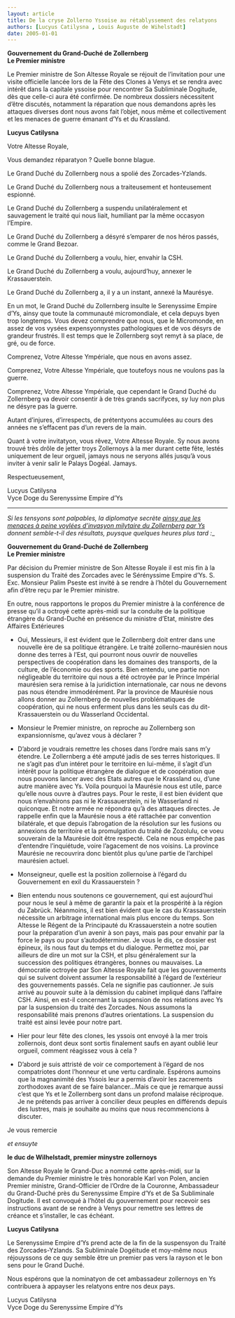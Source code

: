 ```yaml
---
layout: article
title: De la cryse Zollerno Yssoise au rétablyssement des relatyons
authors: [Lucyus Catilysna , Louis Auguste de Wihelstadt]
date: 2005-01-01
---
```


**Gouvernement du Grand-Duché de Zollernberg**  
**Le Premier ministre**

Le Premier ministre de Son Altesse Royale se réjouit de l’invitation pour une visite officielle lancée lors de la Fête des Clones à Venys et se rendra avec intérêt dans la capitale yssoise pour rencontrer Sa Subliminale Dogitude, dès que celle-ci aura été confirmée. De nombreux dossiers nécessitent d’être discutés, notamment la réparation que nous demandons après les attaques diverses dont nous avons fait l’objet, nous même et collectivement et les menaces de guerre émanant d’Ys et du Krassland.

**Lucyus Catilysna**

Votre Altesse Royale,

Vous demandez réparatyon ? Quelle bonne blague.

Le Grand Duché du Zollernberg nous a spolié des Zorcades-Yzlands.

Le Grand Duché du Zollernberg nous a traiteusement et honteusement espionné.

Le Grand Duché du Zollernberg a suspendu unilatéralement et sauvagement le traité qui nous liait, humiliant par la même occasyon l’Empire.

Le Grand Duché du Zollernberg a désyré s’emparer de nos héros passés, comme le Grand Bezoar.

Le Grand Duché du Zollernberg a voulu, hier, envahir la CSH.

Le Grand Duché du Zollernberg a voulu, aujourd’huy, annexer le Krassauerstein.

Le Grand Duché du Zollernberg a, il y a un instant, annexé la Maurésye.

En un mot, le Grand Duché du Zollernberg insulte le Serenyssime Empire d’Ys, ainsy que toute la communauté micromondiale, et cela depuys byen trop longtemps. Vous devez comprendre que nous, que le Micromonde, en assez de vos vysées expensyonnystes pathologiques et de vos désyrs de grandeur frustrés. Il est temps que le Zollernberg soyt remyt à sa place, de gré, ou de force.

Comprenez, Votre Altesse Ympériale, que nous en avons assez.

Comprenez, Votre Altesse Ympériale, que toutefoys nous ne voulons pas la guerre.

Comprenez, Votre Altesse Ympériale, que cependant le Grand Duché du Zollernberg va devoir consentir à de très grands sacrifyces, sy luy non plus ne désyre pas la guerre.

Autant d’injures, d’irrespects, de prétentyons accumulées au cours des années ne s’effacent pas d’un revers de la main.

Quant à votre invitatyon, vous rêvez, Votre Altesse Royale. Sy nous avons trouvé très drôle de jetter troys Zollernoys à la mer durant cette fête, lestés uniquement de leur orgueil, jamays nous ne seryons allés jusqu’à vous inviter à venir salir le Palays Dogéal. Jamays.

Respectueusement,

Lucyus Catilysna  
Vyce Doge du Serenyssime Empire d’Ys

---

_Si les tensyons sont palpables, la diplomatye secrète [ainsy que les menaces à peine voylées d’invasyon milytaire du Zollernberg par Ys](articles/937) donnent semble-t-il des résultats, puysque quelques heures plus tard :__


**Gouvernement du Grand-Duché de Zollernberg**  
**Le Premier ministre**

Par décision du Premier ministre de Son Altesse Royale il est mis fin à la suspension du Traité des Zorcades avec le Sérényssime Empire d’Ys. S. Exc. Monsieur Palim Pseste est invité à se rendre à l’hôtel du Gouvernement afin d’être reçu par le Premier ministre.

En outre, nous rapportons le propos du Premier ministre à la conférence de presse qu’il a octroyé cette après-midi sur la conduite de la politique étrangère du Grand-Duché en présence du ministre d’Etat, ministre des Affaires Extérieures

-  Oui, Messieurs, il est évident que le Zollernberg doit entrer dans une nouvelle ère de sa politique étrangère. Le traité zollerno-maurésien nous donne des terres à l’Est, qui pourront nous ouvrir de nouvelles perspectives de coopération dans les domaines des transports, de la culture, de l’économie ou des sports. Bien entendu, une partie non négligeable du territoire qui nous a été octroyée par le Prince Impérial maurésien sera remise à la juridiction internationale, car nous ne devons pas nous étendre immodérément. Par la province de Maurésie nous allons donner au Zollernberg de nouvelles problématiques de coopération, qui ne nous enferment plus dans les seuls cas du dit-Krassauerstein ou du Wasserland Occidental.

-  Monsieur le Premier ministre, on reproche au Zollernberg son expansionnisme, qu’avez vous à déclarer ?

-  D’abord je voudrais remettre les choses dans l’ordre mais sans m’y étendre. Le Zollernberg a été amputé jadis de ses terres historiques. Il ne s’agit pas d’un intéret pour le territoire en lui-même, il s’agit d’un intérêt pour la politique étrangère de dialogue et de coopération que nous pouvons lancer avec des Etats autres que le Krassland ou, d’une autre manière avec Ys. Voila pourquoi la Maurésie nous est utile, parce qu’elle nous ouvre à d’autres pays. Pour le reste, il est bien évident que nous n’envahirons pas ni le Krassauerstein, ni le Wasserland ni quiconque. Et notre armée ne répondra qu’à des attaques directes. Je rappelle enfin que la Maurésie nous a été rattachée par convention bilatérale, et que depuis l’abrogation de la résolution sur les fusions ou annexions de territoire et la promulgation du traité de Zozolulu, ce voeu souverain de la Maurésie doit être respecté. Cela ne nous empêche pas d’entendre l’inquiétude, voire l’agacement de nos voisins. La province Maurésie ne recouvrira donc bientôt plus qu’une partie de l’archipel maurésien actuel.

-  Monseigneur, quelle est la position zollernoise à l’égard du Gouvernement en exil du Krassauerstein ?

-  Bien entendu nous soutenons ce gouvernement, qui est aujourd’hui pour nous le seul à même de garantir la paix et la prospérité à la région du Zabrück. Néanmoins, il est bien évident que le cas du Krassauerstein nécessite un arbitrage international mais plus encore du temps. Son Altesse le Régent de la Principauté du Krassauerstein a notre soutien pour la préparation d’un avenir à son pays, mais pas pour envahir par la force le pays ou pour s’autodéterminer. Je vous le dis, ce dossier est épineux, ils nous faut du temps et du dialogue. Permettez moi, par ailleurs de dire un mot sur la CSH, et plsu généralement sur la succession des politiques étrangères, bonnes ou mauvaises. La démocratie octroyée par Son Altesse Royale fait que les gouvernements qui se suivent doivent assumer la responsabilité à l’égard de l’extérieur des gouvernements passés. Cela ne signifie pas cautionner. Je suis arrivé au pouvoir suite à la démission du cabinet impliqué dans l’affaire CSH. Ainsi, en est-il concernant la suspension de nos relations avec Ys par la suspension du traité des Zorcades. Nous assumons la responsabilité mais prenons d’autres orientations. La suspension du traité est ainsi levée pour notre part.

-  Hier pour leur fête des clones, les yssois ont envoyé à la mer trois zollernois, dont deux sont sortis finalement saufs en ayant oublié leur orgueil, comment réagissez vous à cela ?

-  D’abord je suis attristé de voir ce comportement à l’égard de nos compatriotes dont l’honneur et une vertu cardinale. Espérons aumoins que la magnanimité des Yssois leur a permis d’avoir les zacrements zorthodoxes avant de se faire balancer...Mais ce que je remarque aussi c’est que Ys et le Zollernberg sont dans un profond malaise réciproque. Je ne prétends pas arriver à concilier deux peuples en différends depuis des lustres, mais je souhaite au moins que nous recommencions à discuter.

Je vous remercie

_et ensuyte_

**le duc de Wilhelstadt, premier minystre zollernoys**

Son Altesse Royale le Grand-Duc a nommé cette après-midi, sur la demande du Premier ministre le très honorable Karl von Polen, ancien Premier ministre, Grand-Officier de l’Ordre de la Couronne, Ambassadeur du Grand-Duché près du Serenyssime Empire d’Ys et de Sa Subliminale Dogitude. Il est convoqué à l’hôtel du gouvernement pour recevoir ses instructions avant de se rendre à Venys pour remettre ses lettres de créance et s’installer, le cas échéant.

**Lucyus Catilysna**

Le Serenyssime Empire d’Ys prend acte de la fin de la suspensyon du Traité des Zorcades-Yzlands. Sa Subliminale Dogéitude et moy-même nous réjouyssons de ce quy semble être un premier pas vers la rayson et le bon sens pour le Grand Duché.

Nous espérons que la nominatyon de cet ambassadeur zollernoys en Ys contribuera à appayser les relatyons entre nos deux pays.

Lucyus Catilysna  
Vyce Doge du Serenyssime Empire d’Ys